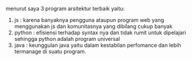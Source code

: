 menurut saya 3 program arsitektur terbaik yaitu:
1. js : karena banyaknya pengguna ataupun program web yang menggunakan js dan komunitasnya yang dibilang cukup banyak
2. python : efisiensi terhadap syntax nya dan tidak rumit untuk dipelajari sehingga python adalah program universal
3. java : keunggulan java yaitu dalam kestabilan perfomance dan lebih termanage di suatu program.
